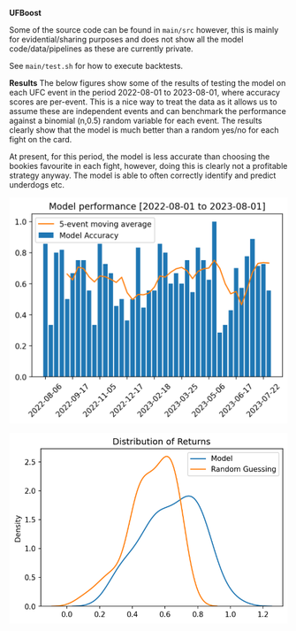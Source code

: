 **UFBoost**

Some of the source code can be found in `main/src` however, this is mainly for evidential/sharing purposes and does not show all the model code/data/pipelines as these are currently private. 

See `main/test.sh` for how to execute backtests. 

**Results**
The below figures show some of the results of testing the model on each UFC event in the period 2022-08-01 to 2023-08-01, where accuracy scores are per-event. This is a nice way to treat the data as it allows us to assume these are independent events and can benchmark the performance against a binomial (n,0.5) random variable for each event. The results clearly show that the model is much better than a random yes/no for each fight on the card. 

At present, for this period, the model is less accurate than choosing the bookies favourite in each fight, however, doing this is clearly not a profitable strategy anyway. The model is able to often correctly identify and predict underdogs etc. 

![Plot of model accuracy for the period 2022-08-01 to 2023-08-01](./figs/Acc.png)

![Distribution of returns for the period 2022-08-01 to 2023-08-01](./figs/dist.png)
